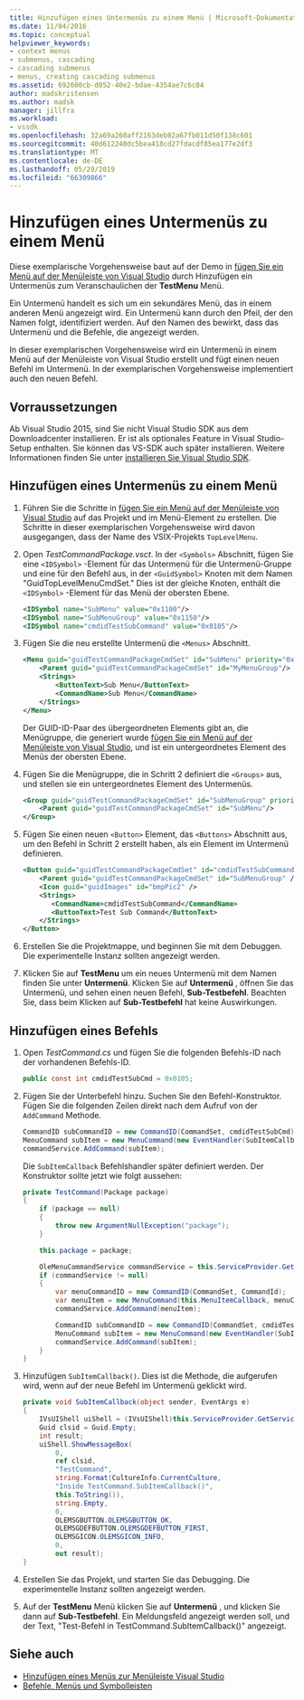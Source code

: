 ```yaml
---
title: Hinzufügen eines Untermenüs zu einem Menü | Microsoft-Dokumentation
ms.date: 11/04/2016
ms.topic: conceptual
helpviewer_keywords:
- context menus
- submenus, cascading
- cascading submenus
- menus, creating cascading submenus
ms.assetid: 692600cb-d052-40e2-bdae-4354ae7c6c84
author: madskristensen
ms.author: madsk
manager: jillfra
ms.workload:
- vssdk
ms.openlocfilehash: 32a69a260aff2163deb02a67fb011d50f138c601
ms.sourcegitcommit: 40d612240dc5bea418cd27fdacdf85ea177e2df3
ms.translationtype: MT
ms.contentlocale: de-DE
ms.lasthandoff: 05/29/2019
ms.locfileid: "66309866"
---
```

# <a name="add-a-submenu-to-a-menu"></a>Hinzufügen eines Untermenüs zu einem Menü
Diese exemplarische Vorgehensweise baut auf der Demo in [fügen Sie ein Menü auf der Menüleiste von Visual Studio](../extensibility/adding-a-menu-to-the-visual-studio-menu-bar.md) durch Hinzufügen ein Untermenüs zum Veranschaulichen der **TestMenu** Menü.

 Ein Untermenü handelt es sich um ein sekundäres Menü, das in einem anderen Menü angezeigt wird. Ein Untermenü kann durch den Pfeil, der den Namen folgt, identifiziert werden. Auf den Namen des bewirkt, dass das Untermenü und die Befehle, die angezeigt werden.

 In dieser exemplarischen Vorgehensweise wird ein Untermenü in einem Menü auf der Menüleiste von Visual Studio erstellt und fügt einen neuen Befehl im Untermenü. In der exemplarischen Vorgehensweise implementiert auch den neuen Befehl.

## <a name="prerequisites"></a>Vorraussetzungen
 Ab Visual Studio 2015, sind Sie nicht Visual Studio SDK aus dem Downloadcenter installieren. Er ist als optionales Feature in Visual Studio-Setup enthalten. Sie können das VS-SDK auch später installieren. Weitere Informationen finden Sie unter [installieren Sie Visual Studio SDK](../extensibility/installing-the-visual-studio-sdk.md).

## <a name="add-a-submenu-to-a-menu"></a>Hinzufügen eines Untermenüs zu einem Menü

1. Führen Sie die Schritte in [fügen Sie ein Menü auf der Menüleiste von Visual Studio](../extensibility/adding-a-menu-to-the-visual-studio-menu-bar.md) auf das Projekt und im Menü-Element zu erstellen. Die Schritte in dieser exemplarischen Vorgehensweise wird davon ausgegangen, dass der Name des VSIX-Projekts `TopLevelMenu`.

2. Open *TestCommandPackage.vsct*. In der `<Symbols>` Abschnitt, fügen Sie eine `<IDSymbol>` -Element für das Untermenü für die Untermenü-Gruppe und eine für den Befehl aus, in der `<GuidSymbol>` Knoten mit dem Namen "GuidTopLevelMenuCmdSet." Dies ist der gleiche Knoten, enthält die `<IDSymbol>` -Element für das Menü der obersten Ebene.

    ```xml
    <IDSymbol name="SubMenu" value="0x1100"/>
    <IDSymbol name="SubMenuGroup" value="0x1150"/>
    <IDSymbol name="cmdidTestSubCommand" value="0x0105"/>
    ```

3. Fügen Sie die neu erstellte Untermenü die `<Menus>` Abschnitt.

    ```xml
    <Menu guid="guidTestCommandPackageCmdSet" id="SubMenu" priority="0x0100" type="Menu">
        <Parent guid="guidTestCommandPackageCmdSet" id="MyMenuGroup"/>
        <Strings>
            <ButtonText>Sub Menu</ButtonText>
            <CommandName>Sub Menu</CommandName>
        </Strings>
    </Menu>
    ```

     Der GUID-ID-Paar des übergeordneten Elements gibt an, die Menügruppe, die generiert wurde [fügen Sie ein Menü auf der Menüleiste von Visual Studio](../extensibility/adding-a-menu-to-the-visual-studio-menu-bar.md), und ist ein untergeordnetes Element des Menüs der obersten Ebene.

4. Fügen Sie die Menügruppe, die in Schritt 2 definiert die `<Groups>` aus, und stellen sie ein untergeordnetes Element des Untermenüs.

    ```xml
    <Group guid="guidTestCommandPackageCmdSet" id="SubMenuGroup" priority="0x0000">
        <Parent guid="guidTestCommandPackageCmdSet" id="SubMenu"/>
    </Group>
    ```

5. Fügen Sie einen neuen `<Button>` Element, das `<Buttons>` Abschnitt aus, um den Befehl in Schritt 2 erstellt haben, als ein Element im Untermenü definieren.

    ```xml
    <Button guid="guidTestCommandPackageCmdSet" id="cmdidTestSubCommand" priority="0x0000" type="Button">
        <Parent guid="guidTestCommandPackageCmdSet" id="SubMenuGroup" />
        <Icon guid="guidImages" id="bmpPic2" />
        <Strings>
           <CommandName>cmdidTestSubCommand</CommandName>
           <ButtonText>Test Sub Command</ButtonText>
        </Strings>
    </Button>
    ```

6. Erstellen Sie die Projektmappe, und beginnen Sie mit dem Debuggen. Die experimentelle Instanz sollten angezeigt werden.

7. Klicken Sie auf **TestMenu** um ein neues Untermenü mit dem Namen finden Sie unter **Untermenü**. Klicken Sie auf **Untermenü** , öffnen Sie das Untermenü, und sehen einen neuen Befehl, **Sub-Testbefehl**. Beachten Sie, dass beim Klicken auf **Sub-Testbefehl** hat keine Auswirkungen.

## <a name="add-a-command"></a>Hinzufügen eines Befehls

1. Open *TestCommand.cs* und fügen Sie die folgenden Befehls-ID nach der vorhandenen Befehls-ID.

    ```csharp
    public const int cmdidTestSubCmd = 0x0105;
    ```

2. Fügen Sie der Unterbefehl hinzu. Suchen Sie den Befehl-Konstruktor. Fügen Sie die folgenden Zeilen direkt nach dem Aufruf von der `AddCommand` Methode.

    ```csharp
    CommandID subCommandID = new CommandID(CommandSet, cmdidTestSubCmd);
    MenuCommand subItem = new MenuCommand(new EventHandler(SubItemCallback), subCommandID);
    commandService.AddCommand(subItem);
    ```

    Die `SubItemCallback` Befehlshandler später definiert werden. Der Konstruktor sollte jetzt wie folgt aussehen:

    ```csharp
    private TestCommand(Package package)
    {
        if (package == null)
        {
            throw new ArgumentNullException("package");
        }

        this.package = package;

        OleMenuCommandService commandService = this.ServiceProvider.GetService(typeof(IMenuCommandService)) as OleMenuCommandService;
        if (commandService != null)
        {
            var menuCommandID = new CommandID(CommandSet, CommandId);
            var menuItem = new MenuCommand(this.MenuItemCallback, menuCommandID);
            commandService.AddCommand(menuItem);

            CommandID subCommandID = new CommandID(CommandSet, cmdidTestSubCmd);
            MenuCommand subItem = new MenuCommand(new EventHandler(SubItemCallback), subCommandID);
            commandService.AddCommand(subItem);
        }
    }
    ```

3. Hinzufügen `SubItemCallback()`. Dies ist die Methode, die aufgerufen wird, wenn auf der neue Befehl im Untermenü geklickt wird.

    ```csharp
    private void SubItemCallback(object sender, EventArgs e)
    {
        IVsUIShell uiShell = (IVsUIShell)this.ServiceProvider.GetServiceAsync(typeof(SVsUIShell));
        Guid clsid = Guid.Empty;
        int result;
        uiShell.ShowMessageBox(
            0,
            ref clsid,
            "TestCommand",
            string.Format(CultureInfo.CurrentCulture,
            "Inside TestCommand.SubItemCallback()",
            this.ToString()),
            string.Empty,
            0,
            OLEMSGBUTTON.OLEMSGBUTTON_OK,
            OLEMSGDEFBUTTON.OLEMSGDEFBUTTON_FIRST,
            OLEMSGICON.OLEMSGICON_INFO,
            0,
            out result);
    }
    ```

4. Erstellen Sie das Projekt, und starten Sie das Debugging. Die experimentelle Instanz sollten angezeigt werden.

5. Auf der **TestMenu** Menü klicken Sie auf **Untermenü** , und klicken Sie dann auf **Sub-Testbefehl**. Ein Meldungsfeld angezeigt werden soll, und der Text, "Test-Befehl in TestCommand.SubItemCallback()" angezeigt.

## <a name="see-also"></a>Siehe auch

- [Hinzufügen eines Menüs zur Menüleiste Visual Studio](../extensibility/adding-a-menu-to-the-visual-studio-menu-bar.md)
- [Befehle, Menüs und Symbolleisten](../extensibility/internals/commands-menus-and-toolbars.md)
